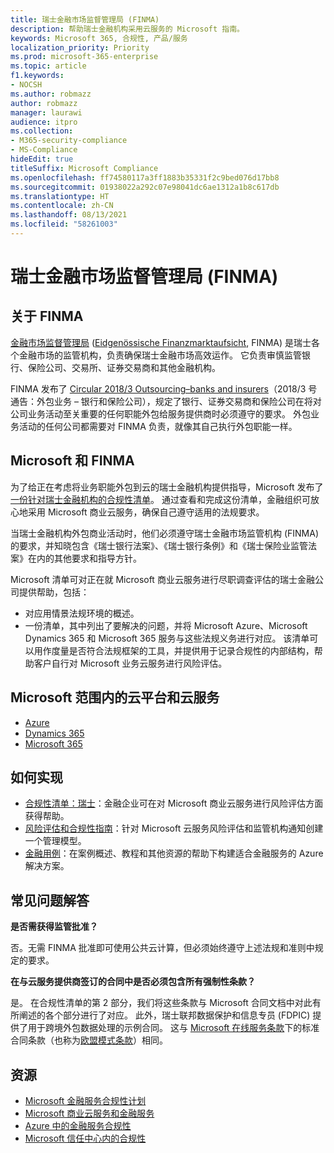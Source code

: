 ```yaml
---
title: 瑞士金融市场监督管理局 (FINMA)
description: 帮助瑞士金融机构采用云服务的 Microsoft 指南。
keywords: Microsoft 365, 合规性, 产品/服务
localization_priority: Priority
ms.prod: microsoft-365-enterprise
ms.topic: article
f1.keywords:
- NOCSH
ms.author: robmazz
author: robmazz
manager: laurawi
audience: itpro
ms.collection:
- M365-security-compliance
- MS-Compliance
hideEdit: true
titleSuffix: Microsoft Compliance
ms.openlocfilehash: ff74580117a3ff1883b35331f2c9bed076d17bb8
ms.sourcegitcommit: 01938022a292c07e98041dc6ae1312a1b8c617db
ms.translationtype: HT
ms.contentlocale: zh-CN
ms.lasthandoff: 08/13/2021
ms.locfileid: "58261003"
---
```

# <a name="financial-market-supervisory-authority-finma-switzerland"></a>瑞士金融市场监督管理局 (FINMA)

## <a name="about-finma"></a>关于 FINMA

[金融市场监督管理局](https://www.finma.ch/en) ([Eidgenössische Finanzmarktaufsicht](https://www.finma.ch/de/), FINMA) 是瑞士各个金融市场的监管机构，负责确保瑞士金融市场高效运作。 它负责审慎监管银行、保险公司、交易所、证券交易商和其他金融机构。

FINMA 发布了 [Circular 2018/3 Outsourcing–banks and insurers](https://www.finma.ch/en/~/media/finma/dokumente/rundschreiben-archiv/2018/rs-18-03/finma-rs-2018-03---20170921.pdf?la=en)（2018/3 号通告：外包业务 – 银行和保险公司），规定了银行、证券交易商和保险公司在将对公司业务活动至关重要的任何职能外包给服务提供商时必须遵守的要求。 外包业务活动的任何公司都需要对 FINMA 负责，就像其自己执行外包职能一样。

## <a name="microsoft-and-finma"></a>Microsoft 和 FINMA

为了给正在考虑将业务职能外包到云的瑞士金融机构提供指导，Microsoft 发布了[一份针对瑞士金融机构的合规性清单](https://servicetrust.microsoft.com/ViewPage/TrustDocumentsV3?command=Download&downloadType=Document&downloadId=343ee8d6-db99-4e03-903c-1c24c9ce893c&tab=7f51cb60-3d6c-11e9-b2af-7bb9f5d2d913&docTab=7f51cb60-3d6c-11e9-b2af-7bb9f5d2d913_Compliance_Guides)。 通过查看和完成这份清单，金融组织可放心地采用 Microsoft 商业云服务，确保自己遵守适用的法规要求。

当瑞士金融机构外包商业活动时，他们必须遵守瑞士金融市场监管机构 (FINMA) 的要求，并知晓包含《瑞士银行法案》、《瑞士银行条例》和《瑞士保险业监管法案》在内的其他要求和指导方针。

Microsoft 清单可对正在就 Microsoft 商业云服务进行尽职调查评估的瑞士金融公司提供帮助，包括：

- 对应用情景法规环境的概述。
- 一份清单，其中列出了要解决的问题，并将 Microsoft Azure、Microsoft Dynamics 365 和 Microsoft 365 服务与这些法规义务进行对应。 该清单可以用作度量是否符合法规框架的工具，并提供用于记录合规性的内部结构，帮助客户自行对 Microsoft 业务云服务进行风险评估。

## <a name="microsoft-in-scope-cloud-platforms--services"></a>Microsoft 范围内的云平台和云服务

- [Azure](https://aka.ms/AzureCompliance)
- [Dynamics 365](https://aka.ms/d365-compliance-list)
- [Microsoft 365](https://aka.ms/o365-compliance-framework)

## <a name="how-to-implement"></a>如何实现

- [合规性清单：瑞士](https://servicetrust.microsoft.com/ViewPage/TrustDocumentsV3?command=Download&downloadType=Document&downloadId=343ee8d6-db99-4e03-903c-1c24c9ce893c&tab=7f51cb60-3d6c-11e9-b2af-7bb9f5d2d913&docTab=7f51cb60-3d6c-11e9-b2af-7bb9f5d2d913_Compliance_Guides)：金融企业可在对 Microsoft 商业云服务进行风险评估方面获得帮助。
- [风险评估和合规性指南](https://aka.ms/RiskGovernanceGuide)：针对 Microsoft 云服务风险评估和监管机构通知创建一个管理模型。
- [金融用例](/azure/industry/financial/)：在案例概述、教程和其他资源的帮助下构建适合金融服务的 Azure 解决方案。

## <a name="frequently-asked-questions"></a>常见问题解答

**是否需获得监管批准？**

否。无需 FINMA 批准即可使用公共云计算，但必须始终遵守上述法规和准则中规定的要求。

**在与云服务提供商签订的合同中是否必须包含所有强制性条款？**

是。 在合规性清单的第 2 部分，我们将这些条款与 Microsoft 合同文档中对此有所阐述的各个部分进行了对应。 此外，瑞士联邦数据保护和信息专员 (FDPIC) 提供了用于跨境外包数据处理的示例合同。 这与 [Microsoft 在线服务条款](https://aka.ms/Online-Services-Terms)下的标准合同条款（也称为[欧盟模式条款](offering-EU-Model-Clauses.md)）相同。

## <a name="resources"></a>资源

- [Microsoft 金融服务合规性计划](https://aka.ms/FSCP-Print)
- [Microsoft 商业云服务和金融服务](https://servicetrust.microsoft.com/viewpage/financialservicesoverview)
- [Azure 中的金融服务合规性](https://azure.microsoft.com/resources/videos/azurecon-2015-financial-services-compliance-in-azure/)
- [Microsoft 信任中心内的合规性](https://www.microsoft.com/trust-center/compliance/compliance-overview)
